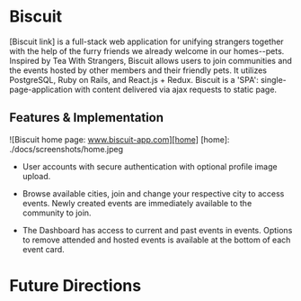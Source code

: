 # Biscuit

[Biscuit link] is a full-stack web application for unifying strangers together with the help of the furry friends we already welcome in our homes--pets. Inspired by Tea With Strangers, Biscuit allows users to join communities and the events hosted by other members and their friendly pets. It utilizes PostgreSQL, Ruby on Rails, and React.js + Redux. Biscuit is a 'SPA': single-page-application with content delivered via ajax requests to static page.

[Biscuit]: http://www.biscuit-app.com


## Features & Implementation
![Biscuit home page: www.biscuit-app.com][home]
[home]: ./docs/screenshots/home.jpeg

- User accounts with secure authentication with optional profile image upload.

- Browse available cities, join and change your respective city to access events. Newly created events are immediately available to the community to join.

- The Dashboard has access to current and past events in events. Options to remove attended and hosted events is available at the bottom of each event card.

# Future Directions
